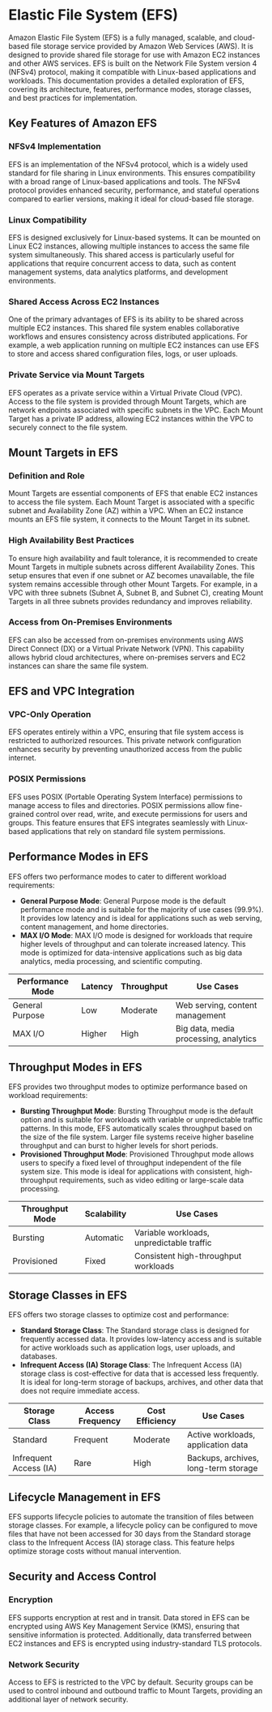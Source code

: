 # Elastic File System (EFS)

Amazon Elastic File System (EFS) is a fully managed, scalable, and cloud-based file storage service provided by Amazon Web Services (AWS). It is designed to provide shared file storage for use with Amazon EC2 instances and other AWS services. EFS is built on the Network File System version 4 (NFSv4) protocol, making it compatible with Linux-based applications and workloads. This documentation provides a detailed exploration of EFS, covering its architecture, features, performance modes, storage classes, and best practices for implementation.

## Key Features of Amazon EFS

### NFSv4 Implementation

EFS is an implementation of the NFSv4 protocol, which is a widely used standard for file sharing in Linux environments. This ensures compatibility with a broad range of Linux-based applications and tools. The NFSv4 protocol provides enhanced security, performance, and stateful operations compared to earlier versions, making it ideal for cloud-based file storage.

### Linux Compatibility

EFS is designed exclusively for Linux-based systems. It can be mounted on Linux EC2 instances, allowing multiple instances to access the same file system simultaneously. This shared access is particularly useful for applications that require concurrent access to data, such as content management systems, data analytics platforms, and development environments.

### Shared Access Across EC2 Instances

One of the primary advantages of EFS is its ability to be shared across multiple EC2 instances. This shared file system enables collaborative workflows and ensures consistency across distributed applications. For example, a web application running on multiple EC2 instances can use EFS to store and access shared configuration files, logs, or user uploads.

### Private Service via Mount Targets

EFS operates as a private service within a Virtual Private Cloud (VPC). Access to the file system is provided through Mount Targets, which are network endpoints associated with specific subnets in the VPC. Each Mount Target has a private IP address, allowing EC2 instances within the VPC to securely connect to the file system.

## Mount Targets in EFS

### Definition and Role

Mount Targets are essential components of EFS that enable EC2 instances to access the file system. Each Mount Target is associated with a specific subnet and Availability Zone (AZ) within a VPC. When an EC2 instance mounts an EFS file system, it connects to the Mount Target in its subnet.

### High Availability Best Practices

To ensure high availability and fault tolerance, it is recommended to create Mount Targets in multiple subnets across different Availability Zones. This setup ensures that even if one subnet or AZ becomes unavailable, the file system remains accessible through other Mount Targets. For example, in a VPC with three subnets (Subnet A, Subnet B, and Subnet C), creating Mount Targets in all three subnets provides redundancy and improves reliability.

### Access from On-Premises Environments

EFS can also be accessed from on-premises environments using AWS Direct Connect (DX) or a Virtual Private Network (VPN). This capability allows hybrid cloud architectures, where on-premises servers and EC2 instances can share the same file system.

## EFS and VPC Integration

### VPC-Only Operation

EFS operates entirely within a VPC, ensuring that file system access is restricted to authorized resources. This private network configuration enhances security by preventing unauthorized access from the public internet.

### POSIX Permissions

EFS uses POSIX (Portable Operating System Interface) permissions to manage access to files and directories. POSIX permissions allow fine-grained control over read, write, and execute permissions for users and groups. This feature ensures that EFS integrates seamlessly with Linux-based applications that rely on standard file system permissions.

## Performance Modes in EFS

EFS offers two performance modes to cater to different workload requirements:

- **General Purpose Mode**: General Purpose mode is the default performance mode and is suitable for the majority of use cases (99.9%). It provides low latency and is ideal for applications such as web serving, content management, and home directories.
- **MAX I/O Mode**: MAX I/O mode is designed for workloads that require higher levels of throughput and can tolerate increased latency. This mode is optimized for data-intensive applications such as big data analytics, media processing, and scientific computing.

| Performance Mode | Latency | Throughput | Use Cases                             |
| ---------------- | ------- | ---------- | ------------------------------------- |
| General Purpose  | Low     | Moderate   | Web serving, content management       |
| MAX I/O          | Higher  | High       | Big data, media processing, analytics |

## Throughput Modes in EFS

EFS provides two throughput modes to optimize performance based on workload requirements:

- **Bursting Throughput Mode**: Bursting Throughput mode is the default option and is suitable for workloads with variable or unpredictable traffic patterns. In this mode, EFS automatically scales throughput based on the size of the file system. Larger file systems receive higher baseline throughput and can burst to higher levels for short periods.
- **Provisioned Throughput Mode**: Provisioned Throughput mode allows users to specify a fixed level of throughput independent of the file system size. This mode is ideal for applications with consistent, high-throughput requirements, such as video editing or large-scale data processing.

| Throughput Mode | Scalability | Use Cases                                 |
| --------------- | ----------- | ----------------------------------------- |
| Bursting        | Automatic   | Variable workloads, unpredictable traffic |
| Provisioned     | Fixed       | Consistent high-throughput workloads      |

## Storage Classes in EFS

EFS offers two storage classes to optimize cost and performance:

- **Standard Storage Class**: The Standard storage class is designed for frequently accessed data. It provides low-latency access and is suitable for active workloads such as application logs, user uploads, and databases.
- **Infrequent Access (IA) Storage Class**: The Infrequent Access (IA) storage class is cost-effective for data that is accessed less frequently. It is ideal for long-term storage of backups, archives, and other data that does not require immediate access.

| Storage Class          | Access Frequency | Cost Efficiency | Use Cases                            |
| ---------------------- | ---------------- | --------------- | ------------------------------------ |
| Standard               | Frequent         | Moderate        | Active workloads, application data   |
| Infrequent Access (IA) | Rare             | High            | Backups, archives, long-term storage |

## Lifecycle Management in EFS

EFS supports lifecycle policies to automate the transition of files between storage classes. For example, a lifecycle policy can be configured to move files that have not been accessed for 30 days from the Standard storage class to the Infrequent Access (IA) storage class. This feature helps optimize storage costs without manual intervention.

## Security and Access Control

### Encryption

EFS supports encryption at rest and in transit. Data stored in EFS can be encrypted using AWS Key Management Service (KMS), ensuring that sensitive information is protected. Additionally, data transferred between EC2 instances and EFS is encrypted using industry-standard TLS protocols.

### Network Security

Access to EFS is restricted to the VPC by default. Security groups can be used to control inbound and outbound traffic to Mount Targets, providing an additional layer of network security.
